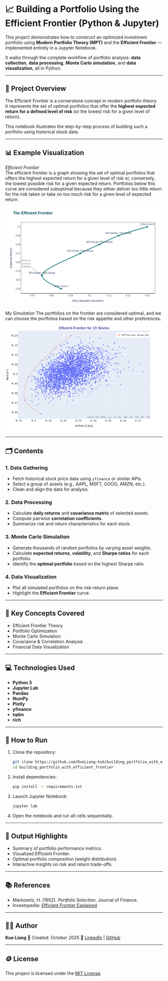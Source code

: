 # 📈 Building a Portfolio Using the Efficient Frontier (Python & Jupyter)

This project demonstrates how to construct an optimized investment portfolio using **Modern Portfolio Theory (MPT)** and the **Efficient Frontier** — implemented entirely in a Jupyter Notebook.  

It walks through the complete workflow of portfolio analysis: **data collection**, **data processing**, **Monte Carlo simulation**, and **data visualization**, all in Python.

---

## 🧩 Project Overview

The Efficient Frontier is a cornerstone concept in modern portfolio theory.  
It represents the set of optimal portfolios that offer the **highest expected return for a defined level of risk** (or the lowest risk for a given level of return).

This notebook illustrates the step-by-step process of building such a portfolio using historical stock data.

---

## 📊 Example Visualization

*Efficient Frontier*  
The efficient frontier is a graph showing the set of optimal portfolios that offers the highest expected return for a given level of risk or, conversely, the lowest possible risk for a given expected return. Portfolios below this curve are considered suboptimal because they either deliver too little return for the risk taken or take on too much risk for a given level of expected return

![Efficient Frontier Example](images/efficient_frontier.png)


*My Simulation*
The portfolios on the frontier are considered optimal, and we can choose the portfolios based on the risk appetite and other preferences.
![My Efficient Frontier](images/sim_eff_frontier.png)


---
## 🗂️ Contents

### 1. Data Gathering
- Fetch historical stock price data using `yfinance` or similar APIs.
- Select a group of assets (e.g., AAPL, MSFT, GOOG, AMZN, etc.).
- Clean and align the data for analysis.

### 2. Data Processing
- Calculate **daily returns** and **covariance matrix** of selected assets.
- Compute pairwise **correlation coefficients**.
- Summarize risk and return characteristics for each stock.

### 3. Monte Carlo Simulation
- Generate thousands of random portfolios by varying asset weights.
- Calculate **expected returns**, **volatility**, and **Sharpe ratios** for each portfolio.
- Identify the **optimal portfolio** based on the highest Sharpe ratio.

### 4. Data Visualization
- Plot all simulated portfolios on the risk-return plane.
- Highlight the **Efficient Frontier** curve.

---

## 🧠 Key Concepts Covered
- Efficient Frontier Theory  
- Portfolio Optimization  
- Monte Carlo Simulation  
- Covariance & Correlation Analysis  
- Financial Data Visualization  

---

## 💻 Technologies Used
- **Python 3**
- **Jupyter Lab**
- **Pandas**
- **NumPy**
- **Plotly**
- **yfinance**
- **tqdm**
- **rich**

---


## 🚀 How to Run

1. Clone the repository:

   ```bash
   git clone https://github.com/KuoLiang-hub/building_portfolio_with_efficient_frontier
   cd building_portfolio_with_efficient_frontier
   ```

2. Install dependencies:

   ```bash
   pip install -r requirements.txt
   ```

3. Launch Jupyter Notebook:

   ```bash
   jupyter lab
   ```

4. Open the notebook and run all cells sequentially.

---

## 🧾 Output Highlights

* Summary of portfolio performance metrics.
* Visualized Efficient Frontier.
* Optimal portfolio composition (weight distribution).
* Interactive insights on risk and return trade-offs.

---

## 📚 References

* Markowitz, H. (1952). *Portfolio Selection*. Journal of Finance.
* Investopedia: [Efficient Frontier Explained](https://www.investopedia.com/terms/e/efficientfrontier.asp)

---

## 🧑‍💻 Author

**Kuo Liang**
📅 Created: October 2025
🔗 [LinkedIn](https://www.linkedin.com/in/kuo-l-32968a211/) | [GitHub](https://github.com/KuoLiang-hub)

---

## 🪙 License

This project is licensed under the [MIT License](LICENSE).


